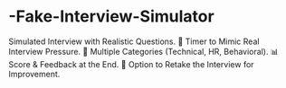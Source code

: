# -Fake-Interview-Simulator
Simulated Interview with Realistic Questions. 💬 Timer to Mimic Real Interview Pressure. 📝 Multiple Categories (Technical, HR, Behavioral). 📊 Score &amp; Feedback at the End. 🔁 Option to Retake the Interview for Improvement.
